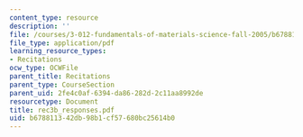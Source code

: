 ```yaml
---
content_type: resource
description: ''
file: /courses/3-012-fundamentals-of-materials-science-fall-2005/b678811342db98b1cf57680bc25614b0_rec3b_responses.pdf
file_type: application/pdf
learning_resource_types:
- Recitations
ocw_type: OCWFile
parent_title: Recitations
parent_type: CourseSection
parent_uid: 2fe4c0af-6394-da86-282d-2c11aa8992de
resourcetype: Document
title: rec3b_responses.pdf
uid: b6788113-42db-98b1-cf57-680bc25614b0
---
```

